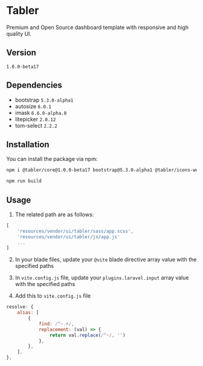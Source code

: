 # Tabler

Premium and Open Source dashboard template with responsive and high quality UI.

## Version

`1.0.0-beta17`

## Dependencies

- bootstrap `5.3.0-alpha1`
- autosize `6.0.1`
- imask `6.6.0-alpha.0`
- litepicker `2.0.12`
- tom-select `2.2.2`

## Installation

You can install the package via npm:

```bash
npm i @tabler/core@1.0.0-beta17 bootstrap@5.3.0-alpha1 @tabler/icons-webfont autosize imask litepicker tom-select

npm run build
```

## Usage

1. The related path are as follows:

```js
[
    'resources/vendor/ui/tabler/sass/app.scss',
    'resources/vendor/ui/tabler/js/app.js'
    ...
]
```

2. In your blade files, update your `@vite` blade directive array value with the specified paths

3. In `vite.config.js` file, update your `plugins.laravel.input` array value with the specified paths

4. Add this to `vite.config.js` file

```js
resolve: {
    alias: [
        {
            find: /^~.+/,
            replacement: (val) => {
                return val.replace(/^~/, '')
            },
        },
    ],
},
```
